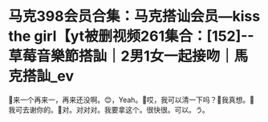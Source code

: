 # 马克398会员合集：马克搭讪会员—kiss the girl【yt被删视频261集合：[152]--草莓音樂節搭訕｜2男1女一起接吻｜馬克搭訕_ev

🎼来一个再来一，再来还没啊。😊，Yeah。🎼哎，我可以清一下吗？🎼我真想。🎼我可去谢你的。🎼对。对对对。我要拿这个。很快很。可以。う。

